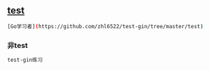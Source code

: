 ## [test](https://github.com/zhl6522/test-gin/tree/master/test)
```bash
[Go学习者](https://github.com/zhl6522/test-gin/tree/master/test)
```
### 非test
```bash
test-gin练习
```
